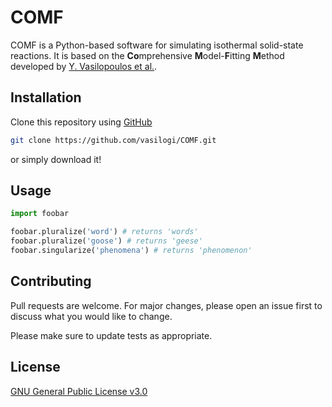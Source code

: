 # COMF

COMF is a Python-based software for simulating isothermal solid-state reactions. It is based on the **Co**mprehensive **M**odel-**F**itting **M**ethod developed by [Y. Vasilopoulos et al.](https://www.mdpi.com/2073-4352/10/2/139/htm).

## Installation

Clone this repository using [GitHub](https://help.github.com/en/enterprise/2.13/user/articles/cloning-a-repository)

```bash
git clone https://github.com/vasilogi/COMF.git
```

or simply download it!

## Usage

```python
import foobar

foobar.pluralize('word') # returns 'words'
foobar.pluralize('goose') # returns 'geese'
foobar.singularize('phenomena') # returns 'phenomenon'
```

## Contributing
Pull requests are welcome. For major changes, please open an issue first to discuss what you would like to change.

Please make sure to update tests as appropriate.

## License
[GNU General Public License v3.0](https://choosealicense.com/licenses/gpl-3.0/)
